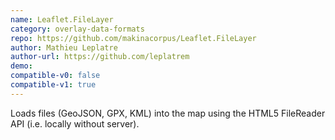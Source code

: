 ```yaml
---
name: Leaflet.FileLayer
category: overlay-data-formats
repo: https://github.com/makinacorpus/Leaflet.FileLayer
author: Mathieu Leplatre
author-url: https://github.com/leplatrem
demo: 
compatible-v0: false
compatible-v1: true
---
```


Loads files (GeoJSON, GPX, KML) into the map using the HTML5 FileReader API (i.e. locally without server).
